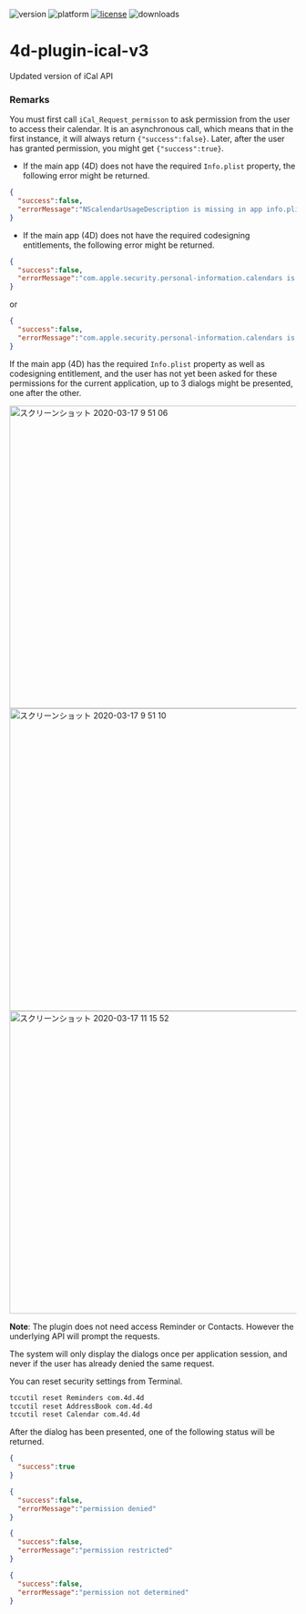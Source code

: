 ![version](https://img.shields.io/badge/version-17%2B-3E8B93)
![platform](https://img.shields.io/static/v1?label=platform&message=osx-64&color=blue)
[![license](https://img.shields.io/github/license/miyako/4d-plugin-ical-v3)](LICENSE)
![downloads](https://img.shields.io/github/downloads/miyako/4d-plugin-ical-v3/total)

# 4d-plugin-ical-v3
Updated version of iCal API

### Remarks

You must first call ``iCal_Request_permisson`` to ask permission from the user to access their calendar. It is an asynchronous call, which means that in the first instance, it will always return ``{"success":false}``. Later, after the user has granted permission, you might get ``{"success":true}``.

* If the main app (4D) does not have the required ``Info.plist`` property, the following error might be returned.

```json
{
  "success":false,
  "errorMessage":"NScalendarUsageDescription is missing in app info.plist"
}
```

* If the main app (4D) does not have the required codesigning entitlements, the following error might be returned.

```json
{
  "success":false,
  "errorMessage":"com.apple.security.personal-information.calendars is missing in app entitlement"
}
```

or 

```json
{
  "success":false,
  "errorMessage":"com.apple.security.personal-information.calendars is set to false in app entitlement"
}
```

If the main app (4D) has the required ``Info.plist`` property as well as codesigning entitlement, and the user has not yet been asked for these permissions for the current application, up to 3 dialogs might be presented, one after the other.

<img width="532" alt="スクリーンショット 2020-03-17 9 51 06" src="https://user-images.githubusercontent.com/1725068/76811694-d8518d00-6835-11ea-85a3-5556bc3522f6.png">

<img width="532" alt="スクリーンショット 2020-03-17 9 51 10" src="https://user-images.githubusercontent.com/1725068/76811698-dc7daa80-6835-11ea-9e40-d8352d98c0b9.png">

<img width="532" alt="スクリーンショット 2020-03-17 11 15 52" src="https://user-images.githubusercontent.com/1725068/76815335-b7db0000-6840-11ea-81ff-b1501dbe786f.png">

**Note**: The plugin does not need access Reminder or Contacts. However the underlying API will prompt the requests.

The system will only display the dialogs once per application session, and never if the user has already denied the same request.

You can reset security settings from Terminal.

```sh
tccutil reset Reminders com.4d.4d
tccutil reset AddressBook com.4d.4d
tccutil reset Calendar com.4d.4d
```

After the dialog has been presented, one of the following status will be returned.

```json
{
  "success":true
}
```

```json
{
  "success":false,
  "errorMessage":"permission denied"
}
```

```json
{
  "success":false,
  "errorMessage":"permission restricted"
}
```

```json
{
  "success":false,
  "errorMessage":"permission not determined"
}
```
